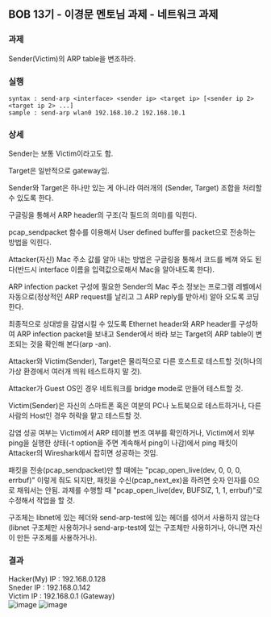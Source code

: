 ## BOB 13기 - 이경문 멘토님 과제 - 네트워크 과제

### 과제
Sender(Victim)의 ARP table을 변조하라.

### 실행
`
syntax : send-arp <interface> <sender ip> <target ip> [<sender ip 2> <target ip 2> ...]
`
<br>
`
sample : send-arp wlan0 192.168.10.2 192.168.10.1
`


### 상세
Sender는 보통 Victim이라고도 함.

Target은 일반적으로 gateway임.

Sender와 Target은 하나만 있는 게 아니라 여러개의 (Sender, Target) 조합을 처리할 수 있도록 한다.

구글링을 통해서 ARP header의 구조(각 필드의 의미)를 익힌다.

pcap_sendpacket 함수를 이용해서 User defined buffer를 packet으로 전송하는 방법을 익힌다.

Attacker(자신) Mac 주소 값를 알아 내는 방법은 구글링을 통해서 코드를 베껴 와도 된다(반드시 interface 이름을 입력값으로해서 Mac을 알아내도록 한다).

ARP infection packet 구성에 필요한 Sender의 Mac 주소 정보는 프로그램 레벨에서 자동으로(정상적인 ARP request를 날리고 그 ARP reply를 받아서) 알아 오도록 코딩한다.

최종적으로 상대방을 감염시킬 수 있도록 Ethernet header와 ARP header를 구성하여 ARP infection packet을 보내고 Sender에서 바라 보는 Target의 ARP table이 변조되는 것을 확인해 본다(arp -an).

Attacker와 Victim(Sender), Target은 물리적으로 다른 호스트로 테스트할 것(하나의 가상 환경에서 여러개 띄워 테스트하지 말 것).

Attacker가 Guest OS인 경우 네트워크를 bridge mode로 만들어 테스트할 것.

Victim(Sender)은 자신의 스마트폰 혹은 여분의 PC나 노트북으로 테스트하거나, 다른 사람의 Host인 경우 허락을 맡고 테스트할 것.

감염 성공 여부는 Victim에서 ARP 테이블 변조 여부를 확인하거나, Victim에서 외부 ping을 실행한 상태(-t option을 주면 계속해서 ping이 나감)에서 ping 패킷이 Attacker의 Wireshark에서 잡히면 성공하는 것임.

패킷을 전송(pcap_sendpacket)만 할 때에는 "pcap_open_live(dev, 0, 0, 0, errbuf)" 이렇게 줘도 되지만, 패킷을 수신(pcap_next_ex)을 하려면 숫자 인자를 0으로 채워서는 안됨. 과제를 수행할 때 "pcap_open_live(dev, BUFSIZ, 1, 1, errbuf)"로 수정해서 작업을 할 것.

구조체는 libnet에 있는 헤더와 send-arp-test에 있는 헤더를 섞어서 사용하지 않는다(libnet 구조체만 사용하거나 send-arp-test에 있는 구조체만 사용하거나, 아니면 자신이 만든 구조체를 사용하거나).

### 결과
Hacker(My) IP : 192.168.0.128<br>
Sneder IP : 192.168.0.142<br>
Victim IP : 192.168.0.1 (Gateway)<br>
![image](https://github.com/user-attachments/assets/3eaf00a6-4e2f-418e-bcc2-18cc6d8fbde3)
![image](https://github.com/user-attachments/assets/43951b7d-e2fd-40c8-97c7-7b5e45e60cd8)


